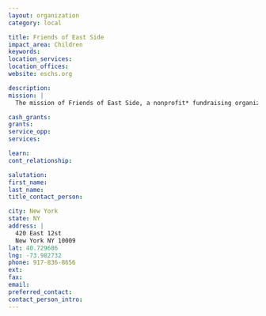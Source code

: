 ```yaml
---
layout: organization
category: local

title: Friends of East Side
impact_area: Children
keywords: 
location_services: 
location_offices: 
website: eschs.org

description: 
mission: |
  The mission of Friends of East Side, a nonprofit* fundraising organization, is to provide all students of East Side Community High School, a 6th-12th grade Title 1 public school, with experiences and access to technology, the arts, health and fitness and college and career readiness. Friends of East Side accomplishes this through financial support and in-kind donations

cash_grants: 
grants: 
service_opp: 
services: 

learn: 
cont_relationship: 

salutation: 
first_name: 
last_name: 
title_contact_person: 

city: New York
state: NY
address: |
  420 East 12st  
  New York NY 10009
lat: 40.729686
lng: -73.982732
phone: 917-836-8656
ext: 
fax: 
email: 
preferred_contact: 
contact_person_intro: 
---
```

